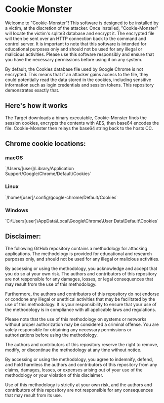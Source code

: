 # Cookie Monster

Welcome to "Cookie-Monster"! This software is designed to be installed by a victim, at the discretion of the attacker. Once installed, "Cookie-Monster" will locate the victim's sqlite3 database and encrypt it. The encrypted file will then be sent over an HTTP connection back to the command and control server. It is important to note that this software is intended for educational purposes only and should not be used for any illegal or malicious activities. Please use this software responsibly and ensure that you have the necessary permissions before using it on any system. 

By default, the Cookies database file used by Google Chrome is not encrypted. This means that if an attacker gains access to the file, they could potentially read the data stored in the cookies, including sensitive information such as login credentials and session tokens. This repository demonstrates exactly that.


## Here's how it works

The Target downloads a binary executable, Cookie-Monster finds the session cookies, encrypts the contents with AES, then base64 encodes the file. Cookie-Monster then relays the base64 string back to the hosts CC.


## Chrome cookie locations:

<h3>macOS</h3>
`/Users/[user]/Library/Application Support/Google/Chrome/Default/Cookies`

<h3>Linux</h3>
`/home/[user]/.config/google-chrome/Default/Cookies`

<h3>Windows</h3>
`C:\Users[user]\AppData\Local\Google\Chrome\User Data\Default\Cookies`




<h2>Disclaimer:</h2>

The following GitHub repository contains a methodology for attacking applications. The methodology is provided for educational and research purposes only, and should not be used for any illegal or malicious activities.

By accessing or using the methodology, you acknowledge and accept that you do so at your own risk. The authors and contributors of this repository are not responsible for any damages, losses, or legal consequences that may result from the use of this methodology.

Furthermore, the authors and contributors of this repository do not endorse or condone any illegal or unethical activities that may be facilitated by the use of this methodology. It is your responsibility to ensure that your use of the methodology is in compliance with all applicable laws and regulations.

Please note that the use of this methodology on systems or networks without proper authorization may be considered a criminal offense. You are solely responsible for obtaining any necessary permissions or authorizations before using the methodology.

The authors and contributors of this repository reserve the right to remove, modify, or discontinue the methodology at any time without notice.

By accessing or using the methodology, you agree to indemnify, defend, and hold harmless the authors and contributors of this repository from any claims, damages, losses, or expenses arising out of your use of the methodology or your violation of this disclaimer.

Use of this methodology is strictly at your own risk, and the authors and contributors of this repository are not responsible for any consequences that may result from its use.
